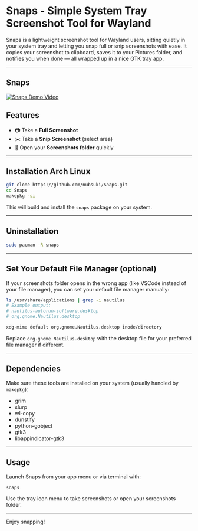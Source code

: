 
# Snaps - Simple System Tray Screenshot Tool for Wayland

Snaps is a lightweight screenshot tool for Wayland users, sitting quietly in your system tray and letting you snap full or snip screenshots with ease. It copies your screenshot to clipboard, saves it to your Pictures folder, and notifies you when done — all wrapped up in a nice GTK tray app.

---

## Snaps
[![Snaps Demo Video](https://img.youtube.com/vi/YOUTUBE_VIDEO_ID/hqdefault.jpg)](https://www.youtube.com/watch?v=YOUTUBE_VIDEO_ID)


## Features

- 📷 Take a **Full Screenshot**
- ✂️ Take a **Snip Screenshot** (select area)
- 📁 Open your **Screenshots folder** quickly

---

## Installation Arch Linux

```bash
git clone https://github.com/nubsuki/Snaps.git
cd Snaps
makepkg -si
````

This will build and install the `snaps` package on your system.

---

## Uninstallation

```bash
sudo pacman -R snaps
```

---

## Set Your Default File Manager (optional)

If your screenshots folder opens in the wrong app (like VSCode instead of your file manager), you can set your default file manager manually:

```bash
ls /usr/share/applications | grep -i nautilus
# Example output:
# nautilus-autorun-software.desktop
# org.gnome.Nautilus.desktop

xdg-mime default org.gnome.Nautilus.desktop inode/directory
```

Replace `org.gnome.Nautilus.desktop` with the desktop file for your preferred file manager if different.

---

## Dependencies

Make sure these tools are installed on your system (usually handled by `makepkg`):

* grim
* slurp
* wl-copy
* dunstify
* python-gobject
* gtk3
* libappindicator-gtk3

---

## Usage

Launch Snaps from your app menu or via terminal with:

```bash
snaps
```

Use the tray icon menu to take screenshots or open your screenshots folder.


---

Enjoy snapping! 


